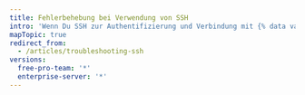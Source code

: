```yaml
---
title: Fehlerbehebung bei Verwendung von SSH
intro: 'Wenn Du SSH zur Authentifizierung und Verbindung mit {% data variables.product.product_name %} verwendest, treten eventuell unerwartete Fehler auf, die Du beheben musst.'
mapTopic: true
redirect_from:
  - /articles/troubleshooting-ssh
versions:
  free-pro-team: '*'
  enterprise-server: '*'
---
```


